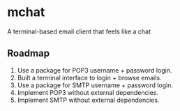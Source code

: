 # mchat
A terminal-based email client that feels like a chat


## Roadmap

1. Use a package for POP3 username + password login.
2. Built a terminal interface to login + browse emails.
3. Use a package for SMTP username + password login.
4. Implement POP3 without external dependencies.
5. Implement SMTP without external dependencies.
